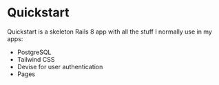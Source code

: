 Quickstart
===========

Quickstart is a skeleton Rails 8 app with all the stuff I normally use in my apps:

* PostgreSQL
* Tailwind CSS
* Devise for user authentication
* Pages

